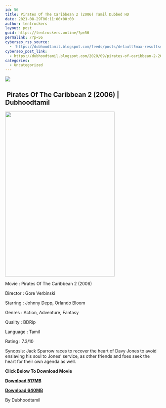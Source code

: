```yaml
---
id: 56
title: Pirates Of The Caribbean 2 (2006) Tamil Dubbed HD
date: 2021-08-29T06:11:00+00:00
author: tentrockers
layout: post
guid: https://tentrockers.online/?p=56
permalink: /?p=56
cyberseo_rss_source:
  - 'https://dubhoodtamil.blogspot.com/feeds/posts/default?max-results=150&start-index=1'
cyberseo_post_link:
  - https://dubhoodtamil.blogspot.com/2020/09/pirates-of-caribbean-2-2006-tamil.html
categories:
  - Uncategorized
---
```

<div class="media_block">
  <img src="https://1.bp.blogspot.com/-zrOejmPrqiA/X3Lm0x23COI/AAAAAAAAClE/9_B7MKzjTgkWsHh5o9o7j-P0LV4f2_YOACNcBGAsYHQ/s72-w354-h532-c/Pirates-Of-The-Caribbean-Poster-MyPosterCollection.com-11.jpg" class="media_thumbnail" />
</div>

## &nbsp;Pirates Of The Caribbean 2 (2006) | Dubhoodtamil

<div class="separator">
  <a href="https://1.bp.blogspot.com/-zrOejmPrqiA/X3Lm0x23COI/AAAAAAAAClE/9_B7MKzjTgkWsHh5o9o7j-P0LV4f2_YOACNcBGAsYHQ/s1500/Pirates-Of-The-Caribbean-Poster-MyPosterCollection.com-11.jpg" imageanchor="1"><img loading="lazy" border="0" data-original-height="1500" data-original-width="1000" height="532" src="https://1.bp.blogspot.com/-zrOejmPrqiA/X3Lm0x23COI/AAAAAAAAClE/9_B7MKzjTgkWsHh5o9o7j-P0LV4f2_YOACNcBGAsYHQ/w354-h532/Pirates-Of-The-Caribbean-Poster-MyPosterCollection.com-11.jpg" width="354" /></a>
</div>

Movie	<span></span>:	<span></span>Pirates Of The Caribbean 2 (2006)&nbsp;

Director	<span></span>:	<span></span>Gore Verbinski&nbsp;

Starring	<span></span>:	<span></span>Johnny Depp, Orlando Bloom&nbsp;

Genres	<span></span>:	<span></span>Action, Adventure, Fantasy&nbsp;

Quality	<span></span>:	<span></span>BDRip&nbsp;

Language	<span></span>:	<span></span>Tamil&nbsp;

Rating	<span></span>:	<span></span>7.3/10&nbsp;

Synopsis: Jack Sparrow races to recover the heart of Davy Jones to avoid enslaving his soul to Jones&#8217; service, as other friends and foes seek the heart for their own agenda as well.

<span><b>Click Below To Download Movie</b></span>

<span><b><a href="https://oncehelp.com/p-o-c-2-1" target="_blank" rel="noopener">Download&nbsp;517MB</a></b></span>

<span><b><a href="https://oncehelp.com/p-o-c-2-2" target="_blank" rel="noopener">Download 640MB</a></b></span>

By Dubhoodtamil